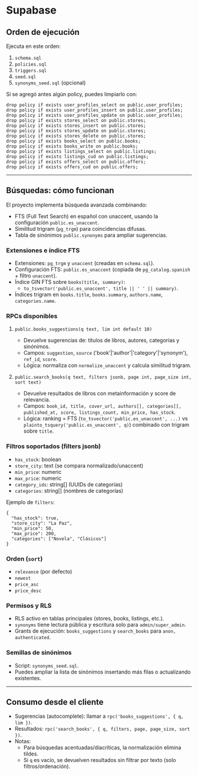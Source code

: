 # Supabase

## Orden de ejecución

Ejecuta en este orden:

1. `schema.sql`
2. `policies.sql`
3. `triggers.sql`
4. `seed.sql`
5. `synonyms_seed.sql` (opcional)

Si se agregó antes algún policy, puedes limpiarlo con:

```
drop policy if exists user_profiles_select on public.user_profiles;
drop policy if exists user_profiles_insert on public.user_profiles;
drop policy if exists user_profiles_update on public.user_profiles;
drop policy if exists stores_select on public.stores;
drop policy if exists stores_insert on public.stores;
drop policy if exists stores_update on public.stores;
drop policy if exists stores_delete on public.stores;
drop policy if exists books_select on public.books;
drop policy if exists books_write on public.books;
drop policy if exists listings_select on public.listings;
drop policy if exists listings_cud on public.listings;
drop policy if exists offers_select on public.offers;
drop policy if exists offers_cud on public.offers;
```

---

## Búsquedas: cómo funcionan

El proyecto implementa búsqueda avanzada combinando:

- FTS (Full Text Search) en español con unaccent, usando la configuración `public.es_unaccent`.
- Similitud trigram (`pg_trgm`) para coincidencias difusas.
- Tabla de sinónimos `public.synonyms` para ampliar sugerencias.

### Extensiones e índice FTS

- Extensiones: `pg_trgm` y `unaccent` (creadas en `schema.sql`).
- Configuración FTS: `public.es_unaccent` (copiada de `pg_catalog.spanish` + filtro `unaccent`).
- Índice GIN FTS sobre `books(title, summary)`:
  - `to_tsvector('public.es_unaccent', title || ' ' || summary)`.
- Índices trigram en `books.title`, `books.summary`, `authors.name`, `categories.name`.

### RPCs disponibles

1. `public.books_suggestions(q text, lim int default 10)`

   - Devuelve sugerencias de: títulos de libros, autores, categorías y sinónimos.
   - Campos: `suggestion`, `source` ('book'|'author'|'category'|'synonym'), `ref_id`, `score`.
   - Lógica: normaliza con `normalize_unaccent` y calcula similitud trigram.

2. `public.search_books(q text, filters jsonb, page int, page_size int, sort text)`
   - Devuelve resultados de libros con metainformación y score de relevancia.
   - Campos: `book_id, title, cover_url, authors[], categories[], published_at, score, listings_count, min_price, has_stock`.
   - Lógica: ranking = FTS (`to_tsvector('public.es_unaccent', ...)` vs `plainto_tsquery('public.es_unaccent', q)`) combinado con trigram sobre `title`.

### Filtros soportados (filters jsonb)

- `has_stock`: boolean
- `store_city`: text (se compara normalizado/unaccent)
- `min_price`: numeric
- `max_price`: numeric
- `category_ids`: string[] (UUIDs de categorías)
- `categories`: string[] (nombres de categorías)

Ejemplo de `filters`:

```
{
  "has_stock": true,
  "store_city": "La Paz",
  "min_price": 50,
  "max_price": 200,
  "categories": ["Novela", "Clásicos"]
}
```

### Orden (`sort`)

- `relevance` (por defecto)
- `newest`
- `price_asc`
- `price_desc`

### Permisos y RLS

- RLS activo en tablas principales (stores, books, listings, etc.).
- `synonyms` tiene lectura pública y escritura solo para `admin/super_admin`.
- Grants de ejecución: `books_suggestions` y `search_books` para `anon, authenticated`.

### Semillas de sinónimos

- Script: `synonyms_seed.sql`.
- Puedes ampliar la lista de sinónimos insertando más filas o actualizando existentes.

---

## Consumo desde el cliente

- Sugerencias (autocomplete): llamar a `rpc('books_suggestions', { q, lim })`.
- Resultados: `rpc('search_books', { q, filters, page, page_size, sort })`.
- Notas:
  - Para búsquedas acentuadas/diacríticas, la normalización elimina tildes.
  - Si `q` es vacío, se devuelven resultados sin filtrar por texto (solo filtros/ordenación).
